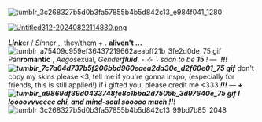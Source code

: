 ![tumblr_3c268327b5d0b3fa57855b4b5d842c13_e984f041_1280](https://github.com/user-attachments/assets/00c05e43-4864-43e9-a67f-24e0c7a4fedb)

[![Untitled312-20240822114830.png](https://i.postimg.cc/3rGszHN3/Untitled312-20240822114830.png)](https://postimg.cc/t7XvVwFc)


***Link***er / *Sin*ner ,, they/them + . **aliven't ...** ![tumblr_a75409c959ef36437219662aeabff21b_3fe2d0de_75 gif](https://github.com/user-attachments/assets/5cd4c0ce-f978-4219-b974-ca176add0cbe)
 Pan**romantic** , *Aego*sexual, *Gender****fluid***.
*- ⊹ ࣪ ˖ soon to be **15** !* — ‎‎ ***!!! ![tumblr_7c7a64d737b5f206bbd960eaea2da30e_d2f60e01_75 gif](https://github.com/user-attachments/assets/0238e456-76ee-47e3-a24a-0ce403738211)‎*** don't copy my skins please <3, tell me if you're gonna inspo, (especially for friends, this is still applied!) if i gifted you, please credit me <333 ***!!!*** — ***‎‎+ ![tumblr_a9869df39d0433748fe8c1bba2d7505b_3d97640e_75 gif](https://github.com/user-attachments/assets/26a485c3-4ee7-4c2e-bb49-cbd275762de9) I loooovvveeee chi, and mind-soul sooooo much !!!***
![tumblr_3c268327b5d0b3fa57855b4b5d842c13_99bd7b85_2048](https://github.com/user-attachments/assets/fdcdaf55-e0f8-473b-b32c-4b7231ea46d8)
